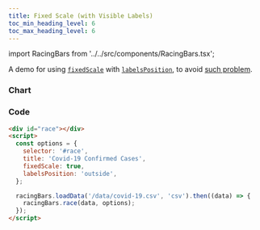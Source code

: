 ```yaml
---
title: Fixed Scale (with Visible Labels)
toc_min_heading_level: 6
toc_max_heading_level: 6
---
```


import RacingBars from '../../src/components/RacingBars.tsx';

A demo for using [`fixedScale`](/docs/documentation/options#fixedscale) with [`labelsPosition`](/docs/documentation/options#labelsposition),
to avoid [such problem](./fixed-scale).

<!--truncate-->

### Chart

<div className="gallery">
  <RacingBars
    dataUrl="/data/covid-19.csv"
    dataType="csv"
    title="Covid-19 Confirmed Cases"
    fixedScale={true}
    labelsPosition="outside"
/>

</div>

### Code

```html {6,7}
<div id="race"></div>
<script>
  const options = {
    selector: '#race',
    title: 'Covid-19 Confirmed Cases',
    fixedScale: true,
    labelsPosition: 'outside',
  };

  racingBars.loadData('/data/covid-19.csv', 'csv').then((data) => {
    racingBars.race(data, options);
  });
</script>
```
